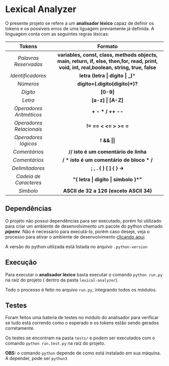# Lexical Analyzer

O presente projeto se refere a um **analisador léxico** capaz de definir os tokens e os possíveis erros de uma liguagem previamente já definida. A linguagem conta com as seguintes regras léxicas:

| Tokens                           | Formato                 |
|:--------------------------------:|:-----------------------:|
| *Palavras Reservadas*          | **variables, const, class, methods objects, main, return, if, else, then,for, read, print, void, int, real,boolean, string, true, false**    |
| *Identificadores*              | **letra (letra \| digito \| _)***   |
| *Números*                      | **digito+(.digito(digito)*)?**    |
| *Dígito*                       | **[0-9]**    |
| *Letra*                        | **[a-z] \| [A-Z]**    |
| *Operadores Aritméticos*       | **+ - * / ++ --**    |
| *Operadores Relacionais*       | **!= == < <= > >= =**    |
| *Operadores lógicos*           | **! && \|\|**    |
| *Comentários*                  | **// isto é um comentário de linha**|
| *Comentários*                  | **/ * isto é um comentário de bloco * /**|
| *Delimitadores*                | **; , . ( ) [ ] { } ->**    |
| *Cadeia de Caracteres*         | **"( letra \| digito \| símbolo )*"**    |
| *Símbolo*                      | **ASCII de 32 a 126 (exceto ASCII 34)**    |

## Dependências
O projeto não possui dependências para ser executado, porém foi utilizado para criar um ambiente de desenvolvimento um pacote do python chamado ***pipenv***. Não é necessário para executá-lo, porém caso deseje, veja o processo para ativar o ambiente de desenvolvimento [clicando aqui](https://willemallan.com.br/aprendendo-a-utilizar-o-pipenv/).

A versão do python utilizada está listada no arquivo ```.python-version```

## Execução

Para executar o **analisador léxico** basta executar o comando `python run.py` na raíz do projeto ( dentro da pasta `lexical-analyzer`).

Todo o processo é feito no arquivo `run.py`, integrando todos os módulos.

## Testes
Foram feitos uma bateria de testes no módulo do analisador para verificar se tudo está correndo como o esperado e os tokens estão sendo gerados corretamente.

Os testes se encontram na pasta `tests/` e podem ser executados com o comando `python run.test.py` na raíz do projeto.

**OBS:** o comando `python` depende de como está instalado em sua máquina. A depender, pode ser `python3`
